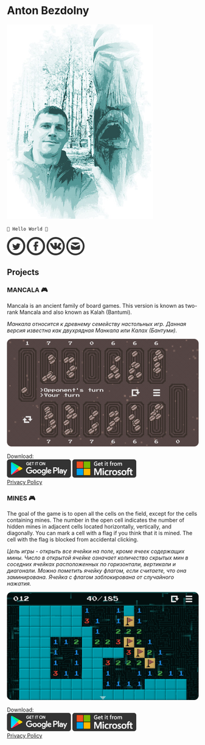 # Anton Bezdolny

![face](face.jpg)

`🤘 Hello World 🤘`

[![Twitter](twitter_logo.png)](https://twitter.com/avbezdolny)
[![Facebook](facebook_logo.png)](https://www.facebook.com/avbezdolny)
[![VK](vk_logo.png)](https://vk.com/avbezdolny)
[![E-mail](email_logo.png)](mailto:avbezdolny@yandex.ru)

## Projects

### MANCALA 🎮

Mancala is an ancient family of board games. This version is known as two-rank Mancala and also known as Kalah (Bantumi).

*Манкала относится к древнему семейству настольных игр. Данная версия известна как двухрядная Манкала или Калах (Бантуми).*

![Mancala](mancala.png)

Download:  
[![Google Play](google_play_badge.png)](https://play.google.com/store/apps/details?id=avbezdolny.software.mancala)
[![Microsoft Store](ms_store_badge.png)](https://www.microsoft.com/store/apps/9PD4S493C2RQ)  
[Privacy Policy](mancala_privacy_policy.md)

### MINES 🎮

The goal of the game is to open all the cells on the field, except for the cells containing mines. The number in the open cell indicates the number of hidden mines in adjacent cells located horizontally, vertically, and diagonally. You can mark a cell with a flag if you think that it is mined. The cell with the flag is blocked from accidental clicking.

*Цель игры - открыть все ячейки на поле, кроме ячеек содержащих мины. Число в открытой ячейке означает количество скрытых мин в соседних ячейках расположенных по горизонтали, вертикали и диагонали. Можно пометить ячейку флагом, если считаете, что она заминирована. Ячейка с флагом заблокирована от случайного нажатия.*

![Mines](mines.png)

Download:  
[![Google Play](google_play_badge.png)](https://play.google.com/store/apps/details?id=avbezdolny.software.mines)
[![Microsoft Store](ms_store_badge.png)](https://www.microsoft.com/store/apps/9P9F2QV0DXFJ)  
[Privacy Policy](mines_privacy_policy.md)
